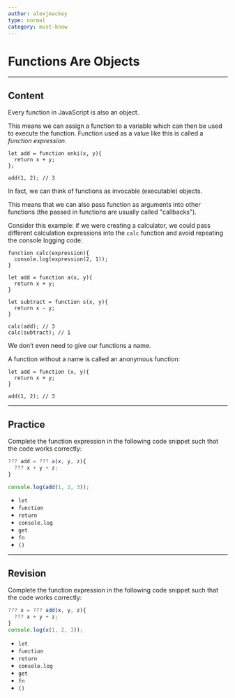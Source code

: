 ```yaml
---
author: alexjmackey
type: normal
category: must-know
---
```


# Functions Are Objects


---

## Content

Every function in JavaScript is also an object. 

This means we can assign a function to a variable which can then be used to execute the function. Function used as a value like this is called a *function expression*.

```plain-text
let add = function enki(x, y){
  return x + y;
};

add(1, 2); // 3
```

In fact, we can think of functions as invocable (executable) objects.

This means that we can also pass function as arguments into other functions (the passed in functions are usually called "callbacks").

Consider this example: if we were creating a calculator, we could pass different calculation expressions into the `calc` function and avoid repeating the console logging code:

```plain-text
function calc(expression){
  console.log(expression(2, 1));
}

let add = function a(x, y){
  return x + y;
}

let subtract = function s(x, y){
  return x - y;
}

calc(add); // 3
calc(subtract); // 1
```

We don’t even need to give our functions a name. 

A function without a name is called an anonymous function:

```plain-text
let add = function (x, y){
  return x + y;
}

add(1, 2); // 3
```


---

## Practice

Complete the function expression in the following code snippet such that the code works correctly:

```js
??? add = ??? a(x, y, z){
  ??? x + y + z;
}

console.log(add(1, 2, 3)); 
```

- `let`
- `function`
- `return`
- `console.log`
- `get`
- `fn`
- `()`


---

## Revision

Complete the function expression in the following code snippet such that the code works correctly:

```js
??? x = ??? add(x, y, z){
  ??? x + y + z;
}
console.log(x(1, 2, 3)); 
```

- `let`
- `function`
- `return`
- `console.log`
- `get`
- `fn`
- `()`
